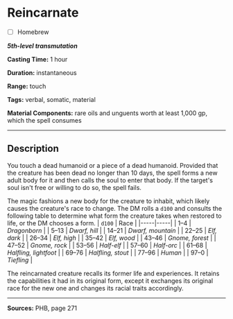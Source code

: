 # Reincarnate

- [ ] Homebrew

***5th-level transmutation***

**Casting Time:** 1 hour

**Duration:** instantaneous

**Range:** touch

**Tags:** verbal, somatic, material

**Material Components:** rare oils and unguents worth at least 1,000 gp, which the spell consumes

---

## Description
You touch a dead humanoid or a piece of a dead humanoid.
Provided that the creature has been dead no longer than 10 days, the spell forms a new adult body for it and then calls the soul to enter that body.
If the target's soul isn't free or willing to do so, the spell fails.

The magic fashions a new body for the creature to inhabit, which likely causes the creature's race to change.
The DM rolls a `d100` and consults the following table to determine what form the creature takes when restored to life, or the DM chooses a form.
| `d100` | Race |
|-----|-----|
| 1&ndash;4 | *Dragonborn* |
| 5&ndash;13 | *Dwarf, hill* |
| 14&ndash;21 | *Dwarf, mountain* |
| 22&ndash;25 | *Elf, dark* |
| 26&ndash;34 | *Elf, high* |
| 35&ndash;42 | *Elf, wood* |
| 43&ndash;46 | *Gnome, forest* |
| 47&ndash;52 | *Gnome, rock* |
| 53&ndash;56 | *Half-elf* |
| 57&ndash;60 | *Half-orc* |
| 61&ndash;68 | *Halfling, lightfoot* |
| 69&ndash;76 | *Halfling, stout* |
| 77&ndash;96 | *Human* |
| 97&ndash;0 | *Tiefling* |

The reincarnated creature recalls its former life and experiences.
It retains the capabilities it had in its original form, except it exchanges its original race for the new one and changes its racial traits accordingly.

---

**Sources:** PHB, page 271
